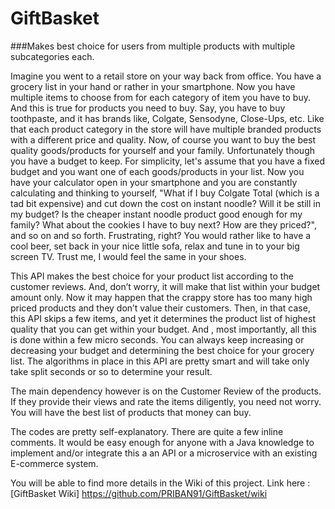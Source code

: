 # GiftBasket
###Makes best choice for users from multiple products with multiple subcategories each.

Imagine you went to a retail store on your way back from office. You have a grocery list in your hand or rather in your smartphone. Now you have multiple items to choose from for each category of item you have to buy. And this is true for products you need to buy. Say, you have to buy toothpaste, and it has brands like, Colgate, Sensodyne, Close-Ups, etc. Like that each product category in the store will have multiple branded products with a different price and quality. Now, of course you want to buy the best quality goods/products for yourself and your family. Unfortunately though you have a budget to keep. For simplicity, let's assume that you have a fixed budget and you want one of each goods/products in your list. Now you have your calculator open in your smartphone and you are constantly calculating and thinking to yourself, "What if I buy Colgate Total (which is a tad bit expensive) and cut down the cost on instant noodle? Will it be still in my budget? Is the cheaper instant noodle product good enough for my family? What about the cookies I have to buy next? How are they priced?", and so on and so forth. Frustrating, right? You would rather like to have a cool beer, set back in your nice little sofa, relax and tune in to your big screen TV. Trust me, I would feel the same in your shoes.

This API makes the best choice for your product list according to the customer reviews. And, don’t worry, it will make that list within your budget amount only. Now it may happen that the crappy store has too many high priced products and they don’t value their customers. Then, in that case, this API skips a few items, and yet it determines the product list of highest quality that you can get within your budget. And , most importantly, all this is done within a few micro seconds. You can always keep increasing or decreasing your budget and determining the best choice for your grocery list. The algorithms in place in this API are pretty smart and will take only take split seconds or so to determine your result.

The main dependency however is on the Customer Review of the products. If they provide their views and rate the items diligently, you need not worry. You will have the best list of products that money can buy.

The codes are pretty self-explanatory. There are quite a few inline comments. It would be easy enough for anyone with a Java knowledge to implement and/or integrate this a an API or a microservice with an existing E-commerce system.

You will be able to find more details in the Wiki of this project. Link here : [GiftBasket Wiki] https://github.com/PRIBAN91/GiftBasket/wiki 
